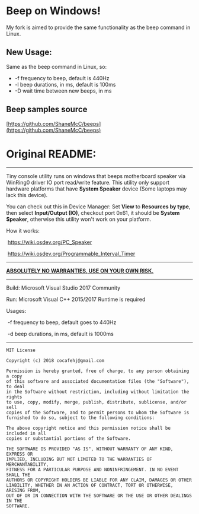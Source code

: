 # Beep on Windows!

My fork is aimed to provide the same functionality as the beep command in Linux.

## New Usage:
Same as the beep command in Linux, so:
- -f frequency to beep, default is 440Hz
- -l beep durations, in ms, default is 100ms
- -D wait time between new beeps, in ms

## Beep samples source
[https://github.com/ShaneMcC/beeps](https://github.com/ShaneMcC/beeps)

# Original README:
------



Tiny console utility runs on windows that beeps motherboard speaker via WinRing0 driver IO port read/write feature. This utility only support hardware platforms that have **System Speaker** device (Some laptops may lack this device). 

You can check out this in Device Manager: Set **View** to **Resources by type**, then select **Input/Output (IO)**, checkout port 0x61, it should be **System Speaker**, otherwise this utility won't work on your platform. 

How it works:

​	https://wiki.osdev.org/PC_Speaker

​	https://wiki.osdev.org/Programmable_Interval_Timer

------



<u>**ABSOLUTELY NO WARRANTIES, USE ON YOUR OWN RISK.**</u>



-----



Build: Microsoft Visual Studio 2017 Community

Run: Microsoft Visual C++ 2015/2017 Runtime is required

Usages:

​	-f frequency to beep, default goes to 440Hz

​	-d beep durations, in ms, default is 1000ms



------

```
MIT License

Copyright (c) 2018 cocafehj@gmail.com

Permission is hereby granted, free of charge, to any person obtaining a copy
of this software and associated documentation files (the "Software"), to deal
in the Software without restriction, including without limitation the rights
to use, copy, modify, merge, publish, distribute, sublicense, and/or sell
copies of the Software, and to permit persons to whom the Software is
furnished to do so, subject to the following conditions:

The above copyright notice and this permission notice shall be included in all
copies or substantial portions of the Software.

THE SOFTWARE IS PROVIDED "AS IS", WITHOUT WARRANTY OF ANY KIND, EXPRESS OR
IMPLIED, INCLUDING BUT NOT LIMITED TO THE WARRANTIES OF MERCHANTABILITY,
FITNESS FOR A PARTICULAR PURPOSE AND NONINFRINGEMENT. IN NO EVENT SHALL THE
AUTHORS OR COPYRIGHT HOLDERS BE LIABLE FOR ANY CLAIM, DAMAGES OR OTHER
LIABILITY, WHETHER IN AN ACTION OF CONTRACT, TORT OR OTHERWISE, ARISING FROM,
OUT OF OR IN CONNECTION WITH THE SOFTWARE OR THE USE OR OTHER DEALINGS IN THE
SOFTWARE.
```